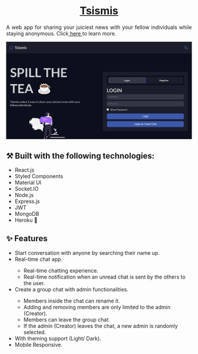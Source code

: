 <h1 align="center"><a href='https://www.tsismis.xyz/' target='_blank' rel='noreferrer'>Tsismis</a></h1>

<p align="justify">
 A web app for sharing your juiciest news with your fellow individuals while staying anonymous. Click<a href="https://www.jeffreybernadas.tech/tsismis" target="_blank" rel='noreferrer'> here </a>to learn more.</p>

![Tsismis](./client/public/og.png)

## ⚒️ Built with the following technologies:

<ul>
    <li>React.js</li>
    <li>Styled Components</li>
    <li>Material UI</li>
    <li>Socket.IO</li>
    <li>Node.js</li>
    <li>Express.js</li>
    <li>JWT</li>
    <li>MongoDB</li>
    <li>Heroku 🚀</li>
</ul>

## ✨ Features

<ul>
    <li>Start conversation with anyone by searching their name up.</li>
    <li>Real-time chat app.</li>
        <ul>
            <li>Real-time chatting experience.</li>
            <li>Real-time notification when an unread chat is sent by the others to the user.</li>
        </ul>
    <li>Create a group chat with admin functionalities.</li>
        <ul>
            <li>Members inside the chat can rename it.</li>
            <li>Adding and removing members are only limited to the admin (Creator).</li>
            <li>Members can leave the group chat.</li>
            <li>If the admin (Creator) leaves the chat, a new admin is randomly selected.</li>
        </ul>
    <li>With theming support (Light/ Dark).</li>
    <li>Mobile Responsive.</li>
</ul>
